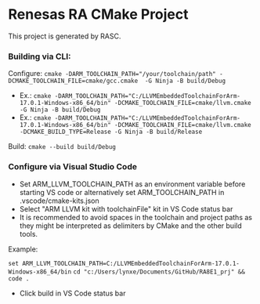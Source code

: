 # Renesas RA CMake Project

This project is generated by RASC.

###  Building via CLI:
Configure: ```cmake -DARM_TOOLCHAIN_PATH="/your/toolchain/path" -DCMAKE_TOOLCHAIN_FILE=cmake/gcc.cmake  -G Ninja -B build/Debug```

- Ex.: ```cmake -DARM_TOOLCHAIN_PATH="C:/LLVMEmbeddedToolchainForArm-17.0.1-Windows-x86_64/bin" -DCMAKE_TOOLCHAIN_FILE=cmake/llvm.cmake  -G Ninja -B build/Debug```
- Ex.: ```cmake -DARM_TOOLCHAIN_PATH="C:/LLVMEmbeddedToolchainForArm-17.0.1-Windows-x86_64/bin" -DCMAKE_TOOLCHAIN_FILE=cmake/llvm.cmake  -DCMAKE_BUILD_TYPE=Release -G Ninja -B build/Release```

Build: ```cmake --build build/Debug```

### Configure via Visual Studio Code
- Set ARM_LLVM_TOOLCHAIN_PATH as an environment variable before starting VS code or alternatively set ARM_TOOLCHAIN_PATH in .vscode/cmake-kits.json
- Select "ARM LLVM kit with toolchainFile" kit in VS Code status bar
- It is recommended to avoid spaces in the toolchain and project paths as they might be interpreted as delimiters by CMake and the other build tools.

Example:

```set ARM_LLVM_TOOLCHAIN_PATH=C:/LLVMEmbeddedToolchainForArm-17.0.1-Windows-x86_64/bin```
```cd "c:/Users/lynxe/Documents/GitHub/RA8E1_prj" && code .```

- Click build in VS Code status bar
